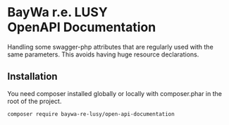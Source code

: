# BayWa r.e. LUSY<br>OpenAPI Documentation

Handling some swagger-php attributes that are regularly used with the same parameters.
This avoids having huge resource declarations.

## Installation

You need composer installed globally or locally with composer.phar in the root of the project.

```bash
composer require baywa-re-lusy/open-api-documentation
```

